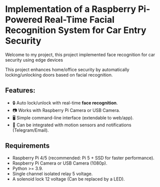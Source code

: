 # Implementation of a Raspberry Pi-Powered Real-Time Facial Recognition System for Car Entry Security

Welcome to my project, this project implemented face recognition for car security using edge devices 

This project enhances home/office security by automatically locking/unlocking doors based on facial recognition.

## Features:
- 🔒 Auto lock/unlock with real-time **face recognition**.
- 📷 Works with Raspberry Pi Camera or USB Camera.
- 🖥️ Simple command-line interface (extendable to web/app).
- 📡 Can be integrated with motion sensors and notifications (Telegram/Email).


## Requirements
- Raspberry Pi 4/5 (recommended: Pi 5 + SSD for faster performance).
- Raspberry Pi Camera or USB Camera (1080p).
- Python >= 3.9.
- Single channel isolated relay 5 voltage. 
- A solenoid lock 12 voltage (Can be replaced by a LED).

